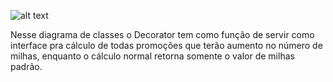 ![alt text]([https://www.linkpicture.com/view.php?img=LPic62a0f1c2149fa835833851](https://www.linkpicture.com/q/Captura-de-tela-2022-06-08-155932.png))

Nesse diagrama de classes o Decorator tem como função de servir como interface pra cálculo de todas promoções que terão aumento no número de milhas, enquanto o cálculo normal retorna somente o valor de milhas padrão.
